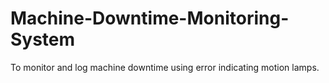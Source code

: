 # Machine-Downtime-Monitoring-System
To monitor and log machine downtime using error indicating motion lamps.
